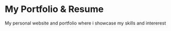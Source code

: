 # My Portfolio & Resume
My personal website and portfolio where i showcase my skills and intererest
